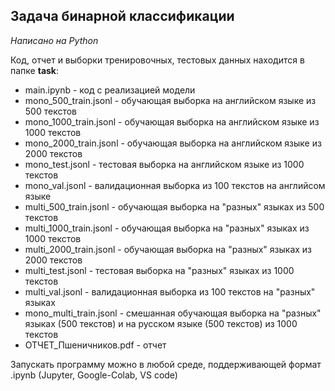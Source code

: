 ##  Задача бинарной классификации

_Написано на Python_

Код, отчет и выборки тренировочных, тестовых данных находится в папке **task**:
* main.ipynb - код с реализацией модели  
* mono_500_train.jsonl - обучающая выборка на английском языке из 500 текстов
* mono_1000_train.jsonl - обучающая выборка на английском языке из 1000 текстов
* mono_2000_train.jsonl - обучающая выборка на английском языке из 2000 текстов
* mono_test.jsonl - тестовая выборка на английском языке из 1000 текстов
* mono_val.jsonl - валидационная выборка из 100 текстов на английсом языке
* multi_500_train.jsonl - обучающая выборка на "разных" языках из 500 текстов
* multi_1000_train.jsonl - обучающая выборка на "разных" языках из 1000 текстов
* multi_2000_train.jsonl - обучающая выборка на "разных" языках из 2000 текстов
* multi_test.jsonl - тестовая выборка на "разных" языках из 1000 текстов
* multi_val.jsonl - валидационная выборка из 100 текстов на "разных" языках
* mono_multi_train.jsonl - смешанная обучающая выборка на "разных" языках (500 текстов) и на русском языке (500 текстов) из 1000 текстов
* ОТЧЕТ_Пшеничников.pdf - отчет  

Запускать программу можно в любой среде, поддерживающей формат .ipynb (Jupyter, Google-Colab, VS code)

